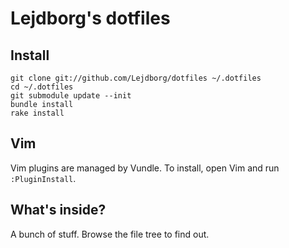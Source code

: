 # Lejdborg's dotfiles

## Install

    git clone git://github.com/Lejdborg/dotfiles ~/.dotfiles
    cd ~/.dotfiles
    git submodule update --init
    bundle install
    rake install

## Vim

Vim plugins are managed by Vundle. To install, open Vim and run `:PluginInstall`.

## What's inside?

A bunch of stuff. Browse the file tree to find out.